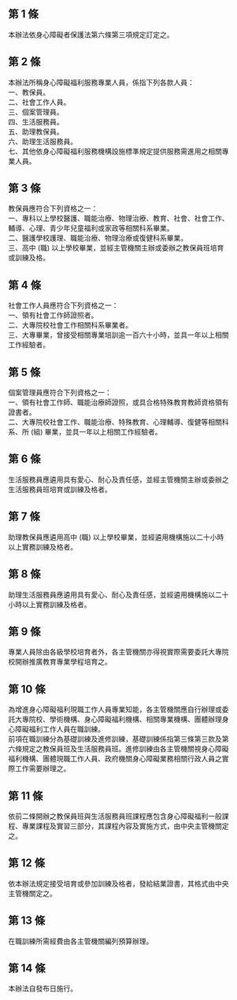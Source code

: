 第 1 條
-------
本辦法依身心障礙者保護法第六條第三項規定訂定之。

第 2 條
-------
本辦法所稱身心障礙福利服務專業人員，係指下列各款人員：  
一、教保員。  
二、社會工作人員。  
三、個案管理員。  
四、生活服務員。  
五、助理教保員。  
六、助理生活服務員。  
七、其他依身心障礙福利服務機構設施標準規定提供服務需進用之相關專  
    業人員。

第 3 條
-------
教保員應符合下列資格之一：  
一、專科以上學校醫護、職能治療、物理治療、教育、社會、社會工作、  
    輔導、心理、青少年兒童福利或家政等相關科系畢業。  
二、醫護學校護理、職能治療、物理治療或復健科系畢業。  
三、高中 (職) 以上學校畢業，並經主管機關主辦或委辦之教保員班培育  
    或訓練及格。

第 4 條
-------
社會工作人員應符合下列資格之一：  
一、領有社會工作師證照者。  
二、大專院校社會工作相關科系畢業者。  
三、大專畢業，曾接受相關專業培訓逾一百六十小時，並具一年以上相關  
    工作經驗者。

第 5 條
-------
個案管理員應符合下列資格之一：  
一、領有社會工作師、職能治療師證照，或具合格特殊教育教師資格領有  
    證書者。  
二、大專院校社會工作、職能治療、特殊教育、心理輔導、復健等相關科  
    系、所 (組) 畢業，並具一年以上相關工作經驗者。

第 6 條
-------
生活服務員應遴用具有愛心、耐心及責任感，並經主管機關主辦或委辦之  
生活服務員班培育或訓練及格者。

第 7 條
-------
助理教保員應遴用高中 (職) 以上學校畢業，並經遴用機構施以二十小時  
以上實務訓練及格者。

第 8 條
-------
助理生活服務員應遴用具有愛心、耐心及責任感，並經遴用機構施以二十  
小時以上實務訓練及格者。

第 9 條
-------
專業人員除由各級學校培育者外，各主管機關亦得視實際需要委託大專院  
校開辦推廣教育專業學程培育之。

第 10 條
--------
為增進身心障礙福利現職工作人員專業知能，各主管機關應自行辦理或委  
託大專院校、學術機構、身心障礙福利機構、相關專業機構、團體辦理身  
心障礙福利工作人員在職訓練。  
前項在職訓練分為基礎訓練及進修訓練，基礎訓練係指第三條第三款及第  
六條規定之教保員班及生活服務員班。進修訓練由各主管機關視身心障礙  
福利機構、團體現職工作人員、政府機關身心障礙業務相關行政人員之實  
際工作需要辦理之。

第 11 條
--------
依前二條開辦之教保員班與生活服務員班課程應包含身心障礙福利一般課  
程、專業課程及實習三部分，其課程內容及實施方式，由中央主管機關定  
之。

第 12 條
--------
依本辦法規定接受培育或參加訓練及格者，發給結業證書，其格式由中央  
主管機關定之。

第 13 條
--------
在職訓練所需經費由各主管機關編列預算辦理。

第 14 條
--------
本辦法自發布日施行。

